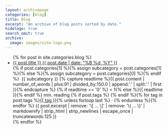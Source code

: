 ```yaml
---
layout: archivepage
categories: [blog]
title: Blog
excerpt: "An archive of blog posts sorted by date."
hidelogo: true
search_omit: true
archive:
  image: images/site-logo.png
---
```

<ul class="post-list">
{% for post in site.categories.blog %}
  <li>
    <article>
		<a href="{{ post.url }}">{{ post.title }} <span class="entry-date"><time datetime="{{ post.date | date_to_xmlschema }}">{{ post.date | date: "%B %d, %Y" }}</time></span></a>
	</article>
    <footer>
      {% if post.categories[1] %}{% assign subcategory = post.categories[1] %}{% else %}{% assign subcategory = post.categories[0] %}{% endif %}
      <span title="{{ subcategory }} subcategory"><i class="fa fa-edit"></i>&nbsp;{{ subcategory }}</span>
      <span>{% capture readtime %}{{ post.content | number_of_words | plus:91 | divided_by:150.0 | append:'.' | split:'.' | first }}{% endcapture %}<i class="fa fa-clock-o"></i>&nbsp;{% if readtime == '0' %} &lt; 1{% else %}{{ readtime }}{% endif %} min. reading</span>
      <span>{% if post.tags %}<i class="fa fa-tags"></i>&nbsp;{% endif %}{% for tag in post.tags %}<a href="/tags/#{{ tag }}" title="Posts tagged {{ tag }}">{{ tag }}</a>{% unless forloop.last %}&nbsp;·&nbsp;{% endunless %}{% endfor %}</span>
      <span class="excerpt">{{ post.excerpt | remove: '\[ ... \]' | remove: '\( ... \)' | markdownify | strip_html | strip_newlines | escape_once | truncatewords:125 }}</span>
    </footer>
  </li>
{% endfor %}
</ul>